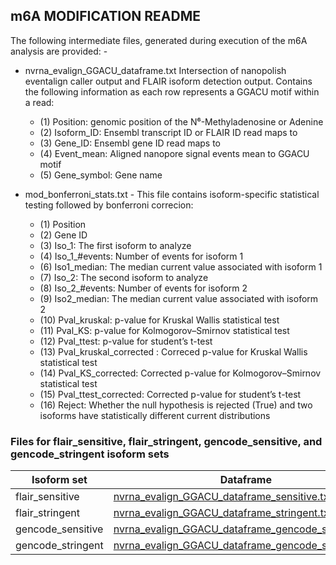 ## m6A MODIFICATION README

The following intermediate files, generated during execution of the m6A analysis are provided:    -   

 - nvrna_evalign_GGACU_dataframe.txt
Intersection of nanopolish eventalign caller output and FLAIR isoform detection output. Contains the following information as each row represents a GGACU motif within a read:
    - (1) Position: genomic position of the N⁶-Methyladenosine or Adenine
    - (2) Isoform_ID: Ensembl transcript ID or FLAIR ID read maps to
    - (3) Gene_ID: Ensembl gene ID read maps to
    - (4) Event_mean: Aligned nanopore signal events mean to GGACU motif
    - (5) Gene_symbol: Gene name

 - mod_bonferroni_stats.txt - This file contains isoform-specific statistical testing followed by bonferroni correcion:
    - (1) Position 
    - (2)  Gene ID
    - (3)  Iso_1: The first isoform to analyze 
    - (4)  Iso_1_#events: Number of events for isoform 1
    - (6) Iso1_median: The median current value associated with isoform 1
    - (7)  Iso_2: The second isoform to analyze 
    - (8)  Iso_2_#events: Number of events for isoform 2
    - (9) Iso2_median: The median current value associated with isoform 2
    - (10) Pval_kruskal: p-value for Kruskal Wallis statistical test
    - (11) Pval_KS: p-value for Kolmogorov–Smirnov statistical test
    - (12) Pval_ttest: p-value for student’s t-test 
    - (13) Pval_kruskal_corrected	: Correced p-value for Kruskal Wallis statistical test
    - (14) Pval_KS_corrected: Corrected p-value for Kolmogorov–Smirnov statistical test
    - (15) Pval_ttest_corrected: Corrected p-value for student’s t-test 
    - (16) Reject: Whether the null hypothesis is rejected (True) and two isoforms have statistically different current distributions

### Files for flair_sensitive, flair_stringent, gencode_sensitive, and gencode_stringent isoform sets

 | Isoform set | Dataframe | Stats bonferroni |
 | ----------- | --------- | ---------------- | 
 | flair_sensitive | [nvrna_evalign_GGACU_dataframe_sensitive.txt](http://s3.amazonaws.com/nanopore-human-wgs/rna/phase2_analyses/nvrna_evalign_GGACU_dataframe_sensitive.txt) | [flair_sensitive_mod_stats_bonferroni.txt](http://s3.amazonaws.com/nanopore-human-wgs/rna/phase2_analyses/flair_sensitive_mod_stats_bonferroni.txt) |
 | flair_stringent | [nvrna_evalign_GGACU_dataframe_stringent.txt](http://s3.amazonaws.com/nanopore-human-wgs/rna/phase2_analyses/nvrna_evalign_GGACU_dataframe_stringent.txt) | [flair_stringent_mod_stats_bonferroni.txt](http://s3.amazonaws.com/nanopore-human-wgs/rna/phase2_analyses/flair_stringent_mod_stats_bonferroni.txt) |
 | gencode_sensitive | [nvrna_evalign_GGACU_dataframe_gencode_sensitive.txt](http://s3.amazonaws.com/nanopore-human-wgs/rna/phase2_analyses/nvrna_evalign_GGACU_dataframe_gencode_sensitive.txt) | [gencode_sensitive_mod_stats_bonferroni.txt](http://s3.amazonaws.com/nanopore-human-wgs/rna/phase2_analyses/gencode_sensitive_mod_stats_bonferroni.txt) |
 | gencode_stringent | [nvrna_evalign_GGACU_dataframe_gencode_stringent.txt](http://s3.amazonaws.com/nanopore-human-wgs/rna/phase2_analyses/nvrna_evalign_GGACU_dataframe_gencode_stringent.txt) | [gencode_stringent_mod_stats_bonferroni.txt](http://s3.amazonaws.com/nanopore-human-wgs/rna/phase2_analyses/gencode_stringent_mod_stats_bonferroni.txt) |

